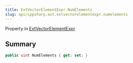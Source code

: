 ```yaml
---
title: ExtVectorElementExpr.NumElements
slug: api/cppsharp.ast.extvectorelementexpr.numelements
---
```

Property in [ExtVectorElementExpr](/api/cppsharp/ast/extvectorelementexpr)

## Summary



```csharp
public uint NumElements { get; set; }
```

